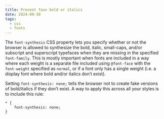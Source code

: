 ```yaml
---
title: Prevent faux bold or italics
date: 2024-09-30
tags:
  - css
  - fonts
---
```


The `font-synthesis` CSS property lets you specify whether or not the browser is allowed to synthesize the bold, italic, small-caps, and/or subscript and superscript typefaces when they are missing in the specified `font-family`. This is mostly important when fonts are included in a way where each weight is a separate file included using `@font-face` with the `font-weight` specified as `normal`, or if a font only has a single weight (i.e. a display font where bold and/or italics don’t exist).

Setting `font-synthesis: none;` tells the browser not to create fake versions of bold/italics if they don’t exist. A way to apply this across all your styles is to include this rule:

~~~shell
* {
	font-synthesis: none;	
}
~~~
